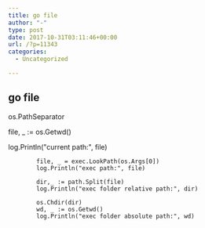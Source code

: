 ```yaml
---
title: go file
author: "-"
type: post
date: 2017-10-31T03:11:46+00:00
url: /?p=11343
categories:
  - Uncategorized

---
```

## go file
os.PathSeparator

file, _ := os.Getwd()
              
log.Println("current path:", file)

            file, _ = exec.LookPath(os.Args[0])
            log.Println("exec path:", file)
    
            dir,_ := path.Split(file)
            log.Println("exec folder relative path:", dir)
    
            os.Chdir(dir)
            wd, _ := os.Getwd()
            log.Println("exec folder absolute path:", wd)